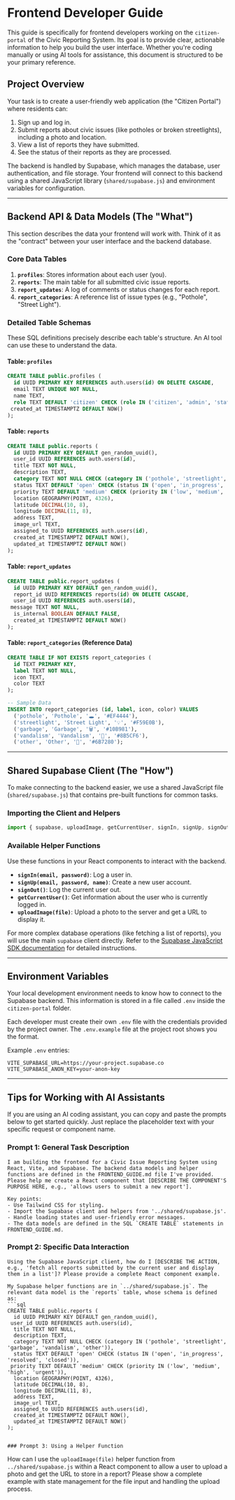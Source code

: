 # Frontend Developer Guide

This guide is specifically for frontend developers working on the `citizen-portal` of the Civic Reporting System. Its goal is to provide clear, actionable information to help you build the user interface. Whether you're coding manually or using AI tools for assistance, this document is structured to be your primary reference.

## Project Overview

Your task is to create a user-friendly web application (the "Citizen Portal") where residents can:
1.  Sign up and log in.
2.  Submit reports about civic issues (like potholes or broken streetlights), including a photo and location.
3.  View a list of reports they have submitted.
4.  See the status of their reports as they are processed.

The backend is handled by Supabase, which manages the database, user authentication, and file storage. Your frontend will connect to this backend using a shared JavaScript library (`shared/supabase.js`) and environment variables for configuration.

---

## Backend API & Data Models (The "What")

This section describes the data your frontend will work with. Think of it as the "contract" between your user interface and the backend database.

### Core Data Tables

1.  **`profiles`**: Stores information about each user (you).
2.  **`reports`**: The main table for all submitted civic issue reports.
3.  **`report_updates`**: A log of comments or status changes for each report.
4.  **`report_categories`**: A reference list of issue types (e.g., "Pothole", "Street Light").

### Detailed Table Schemas

These SQL definitions precisely describe each table's structure. An AI tool can use these to understand the data.

#### Table: `profiles`

```sql
CREATE TABLE public.profiles (
  id UUID PRIMARY KEY REFERENCES auth.users(id) ON DELETE CASCADE,
  email TEXT UNIQUE NOT NULL,
  name TEXT,
  role TEXT DEFAULT 'citizen' CHECK (role IN ('citizen', 'admin', 'staff')),
 created_at TIMESTAMPTZ DEFAULT NOW()
);
```

#### Table: `reports`

```sql
CREATE TABLE public.reports (
  id UUID PRIMARY KEY DEFAULT gen_random_uuid(),
  user_id UUID REFERENCES auth.users(id),
  title TEXT NOT NULL,
  description TEXT,
  category TEXT NOT NULL CHECK (category IN ('pothole', 'streetlight', 'garbage', 'vandalism', 'other')),
  status TEXT DEFAULT 'open' CHECK (status IN ('open', 'in_progress', 'resolved', 'closed')),
  priority TEXT DEFAULT 'medium' CHECK (priority IN ('low', 'medium', 'high', 'urgent')),
  location GEOGRAPHY(POINT, 4326),
  latitude DECIMAL(10, 8),
  longitude DECIMAL(11, 8),
  address TEXT,
  image_url TEXT,
  assigned_to UUID REFERENCES auth.users(id),
  created_at TIMESTAMPTZ DEFAULT NOW(),
  updated_at TIMESTAMPTZ DEFAULT NOW()
);
```

#### Table: `report_updates`

```sql
CREATE TABLE public.report_updates (
  id UUID PRIMARY KEY DEFAULT gen_random_uuid(),
  report_id UUID REFERENCES reports(id) ON DELETE CASCADE,
  user_id UUID REFERENCES auth.users(id),
 message TEXT NOT NULL,
  is_internal BOOLEAN DEFAULT FALSE,
  created_at TIMESTAMPTZ DEFAULT NOW()
);
```

#### Table: `report_categories` (Reference Data)

```sql
CREATE TABLE IF NOT EXISTS report_categories (
  id TEXT PRIMARY KEY,
  label TEXT NOT NULL,
  icon TEXT,
  color TEXT
);

-- Sample Data
INSERT INTO report_categories (id, label, icon, color) VALUES
  ('pothole', 'Pothole', '🕳️', '#EF4444'),
  ('streetlight', 'Street Light', '💡', '#F59E0B'),
  ('garbage', 'Garbage', '🗑️', '#10B981'),
  ('vandalism', 'Vandalism', '🎨', '#8B5CF6'),
  ('other', 'Other', '📝', '#6B7280');
```

---

## Shared Supabase Client (The "How")

To make connecting to the backend easier, we use a shared JavaScript file (`shared/supabase.js`) that contains pre-built functions for common tasks.

### Importing the Client and Helpers

```javascript
import { supabase, uploadImage, getCurrentUser, signIn, signUp, signOut } from '../shared/supabase.js';
```

### Available Helper Functions

Use these functions in your React components to interact with the backend.

- **`signIn(email, password)`**: Log a user in.
- **`signUp(email, password, name)`**: Create a new user account.
- **`signOut()`**: Log the current user out.
- **`getCurrentUser()`**: Get information about the user who is currently logged in.
- **`uploadImage(file)`**: Upload a photo to the server and get a URL to display it.

For more complex database operations (like fetching a list of reports), you will use the main `supabase` client directly. Refer to the [Supabase JavaScript SDK documentation](https://supabase.com/docs/reference/javascript) for detailed instructions.

---

## Environment Variables

Your local development environment needs to know how to connect to the Supabase backend. This information is stored in a file called `.env` inside the `citizen-portal` folder.

Each developer must create their own `.env` file with the credentials provided by the project owner. The `.env.example` file at the project root shows you the format.

Example `.env` entries:
```
VITE_SUPABASE_URL=https://your-project.supabase.co
VITE_SUPABASE_ANON_KEY=your-anon-key
```

---

## Tips for Working with AI Assistants

If you are using an AI coding assistant, you can copy and paste the prompts below to get started quickly. Just replace the placeholder text with your specific request or component name.

### Prompt 1: General Task Description

```
I am building the frontend for a Civic Issue Reporting System using React, Vite, and Supabase. The backend data models and helper functions are defined in the FRONTEND_GUIDE.md file I've provided. Please help me create a React component that [DESCRIBE THE COMPONENT'S PURPOSE HERE, e.g., 'allows users to submit a new report'].

Key points:
- Use Tailwind CSS for styling.
- Import the Supabase client and helpers from '../shared/supabase.js'.
- Handle loading states and user-friendly error messages.
- The data models are defined in the SQL `CREATE TABLE` statements in FRONTEND_GUIDE.md.
```

### Prompt 2: Specific Data Interaction

```
Using the Supabase JavaScript client, how do I [DESCRIBE THE ACTION, e.g., 'fetch all reports submitted by the current user and display them in a list']? Please provide a complete React component example.

My Supabase helper functions are in `../shared/supabase.js`. The relevant data model is the `reports` table, whose schema is defined as:
```sql
CREATE TABLE public.reports (
  id UUID PRIMARY KEY DEFAULT gen_random_uuid(),
 user_id UUID REFERENCES auth.users(id),
  title TEXT NOT NULL,
  description TEXT,
  category TEXT NOT NULL CHECK (category IN ('pothole', 'streetlight', 'garbage', 'vandalism', 'other')),
  status TEXT DEFAULT 'open' CHECK (status IN ('open', 'in_progress', 'resolved', 'closed')),
 priority TEXT DEFAULT 'medium' CHECK (priority IN ('low', 'medium', 'high', 'urgent')),
  location GEOGRAPHY(POINT, 4326),
  latitude DECIMAL(10, 8),
  longitude DECIMAL(11, 8),
  address TEXT,
  image_url TEXT,
  assigned_to UUID REFERENCES auth.users(id),
  created_at TIMESTAMPTZ DEFAULT NOW(),
  updated_at TIMESTAMPTZ DEFAULT NOW()
);
```
```

### Prompt 3: Using a Helper Function

```
How can I use the `uploadImage(file)` helper function from `../shared/supabase.js` within a React component to allow a user to upload a photo and get the URL to store in a report? Please show a complete example with state management for the file input and handling the upload process.
